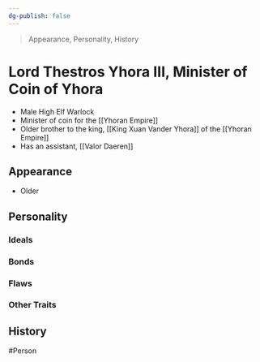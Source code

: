 ```yaml
---
dg-publish: false
---
```


> Appearance, Personality, History

# Lord Thestros Yhora III, Minister of Coin of Yhora
- Male High Elf Warlock
- Minister of coin for the [[Yhoran Empire]]
- Older brother to the king, [[King Xuan Vander Yhora]] of the [[Yhoran Empire]]
- Has an assistant, [[Valor Daeren]]

## Appearance
- Older


## Personality


### Ideals


### Bonds


### Flaws


### Other Traits


## History


#Person